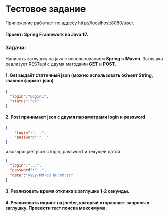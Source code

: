 # Тестовое задание

Приложение работает по адресу http://localhost:8080/user.

#### Проект: Spring Framework на Java 17.

### Задачи:

Написать заглушку на java с использованием **Spring** и **Maven**.
Заглушка реализует RESTapi с двумя методами **GET** и **POST**.

#### 1. Get выдаёт статичный json (можно использовать объект String, главное формат json)

```json
{
  "login":"Login1",
  "status":"ok"
}
```

#### 2. Post принимает json с двумя параметрами login и password

```json Ghb
{
    "login":"...",
    "password":".."
}
```
и возвращает json с login, password и текущей датой

```json
{
  "login":"...",
  "password":"..",
  "date":"yyyy-MM-dd HH:mm:ss"
}
```

#### 3. Реализовать время отклика в заглушке 1-2 секунды.

#### 4. Реализовать скрипт на jmeter, который отправляет запросы в заглушку. Провести тест поиска максимума.